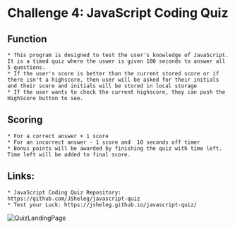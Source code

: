 # Challenge 4: JavaScript Coding Quiz

## Function
    * This program is designed to test the user's knowledge of JavaScript. It is a timed quiz where the uswer is given 100 seconds to answer all 5 questions.
    * If the user's score is better than the current stored score or if there isn't a highscore, then user will be asked for their initials and their score and initials will be stored in local storage
    * If the user wants to check the current highscore, they can push the HighScore button to see. 

## Scoring
    * For a correct answer + 1 score
    * For an incorrect answer - 1 score and  10 seconds off timer
    * Bonus points will be awarded by finishing the quiz with time left. Time left will be added to final score. 

## Links:
    * JavaScript Coding Quiz Repository: https://github.com/JSheleg/javascript-quiz
    * Test your Luck: https://jsheleg.github.io/javascript-quiz/

![QuizLandingPage]()

